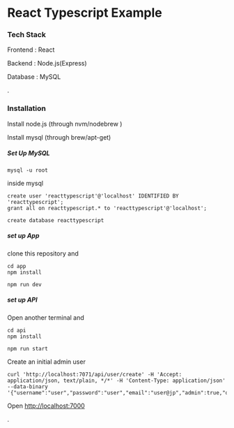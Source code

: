 # React Typescript Example

### Tech Stack

Frontend : React

Backend : Node.js(Express)

Database : MySQL

.

### Installation

Install node.js (through nvm/nodebrew )

Install mysql (through brew/apt-get)

##### Set Up MySQL

```
mysql -u root
```

inside mysql

```
create user 'reacttypescript'@'localhost' IDENTIFIED BY 'reacttypescript';
grant all on reacttypescript.* to 'reacttypescript'@'localhost';

create database reacttypescript
```

##### set up App

clone this repository and

```
cd app
npm install

npm run dev
```

##### set up API

Open another terminal and

```
cd api
npm install

npm run start
```

Create an initial admin user

```
curl 'http://localhost:7071/api/user/create' -H 'Accept: application/json, text/plain, */*' -H 'Content-Type: application/json' --data-binary '{"username":"user","password":"user","email":"user@jp","admin":true,"owner":true}'
```

Open [http://localhost:7000](http://localhost:7000)

.
